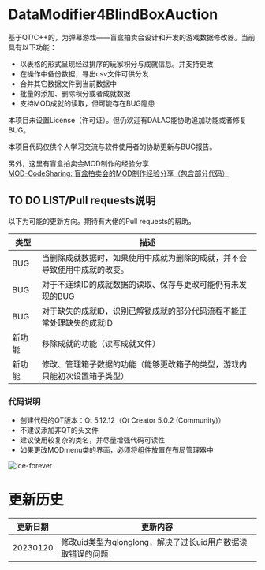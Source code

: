 # DataModifier4BlindBoxAuction

基于QT/C++的，为弹幕游戏——盲盒拍卖会设计和开发的游戏数据修改器。当前具有以下功能：
* 以表格的形式呈现经过排序的玩家积分与成就信息。并支持更改
* 在操作中备份数据，导出csv文件可供分发
* 合并其它数据文件到当前数据中
* 批量的添加、删除积分或者成就数据
* 支持MOD成就的读取，但可能存在BUG隐患



本项目未设置License（许可证）。但仍欢迎有DALAO能协助追加功能或者修复BUG。

本项目代码仅供个人学习交流与软件使用者的协助更新与BUG报告。

另外，这里有盲盒拍卖会MOD制作的经验分享  
[MOD-CodeSharing: 盲盒拍卖会的MOD制作经验分享（包含部分代码）](https://github.com/ice-forever/MOD-CodeSharing)

<h2>TO DO LIST/Pull requests说明</h2>
以下为可能的更新方向。期待有大佬的Pull requests的帮助。

类型  | 描述
---   | ---
BUG   |当删除成就数据时，如果使用中成就为删除的成就，并不会导致使用中成就的改变。
BUG   |对于不连续ID的成就数据的读取、保存与更改可能仍有未发现的BUG
BUG   |对于缺失的成就ID，识别已解锁成就的部分代码流程不能正常处理缺失的成就ID
新功能|移除成就的功能（读写成就文件）
新功能|修改、管理箱子数据的功能（能够更改箱子的类型，游戏内只能初次设置箱子类型）

<h3>代码说明</h3>

- 创建代码的QT版本：Qt 5.12.12（Qt Creator 5.0.2 (Community)）
- 不建议添加非QT的头文件
- 建议使用较复杂的类名，并尽量增强代码可读性
- 如果更改MODmenu类的界面，必须将组件放置在布局管理器中


![ice-forever](https://count.getloli.com/get/@:ice-forever?theme=rule34)


# 更新历史

更新日期  |更新内容
---   | ---
20230120| 修改uid类型为qlonglong，解决了过长uid用户数据读取错误的问题